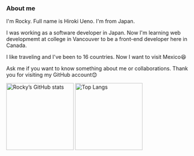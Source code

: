 ### About me

I'm Rocky. Full name is Hiroki Ueno.
I'm from Japan.

I was working as a software developer in Japan.
Now I'm learning web developmemt at college in Vancouver to be a front-end developer here in Canada.

I like traveling and I've been to 16 countries.
Now I want to visit Mexico😆

Ask me if you want to know something about me or collaborations.
Thank you for visiting my GitHub account😊

<div align="left">
  <img src="https://github-readme-stats.vercel.app/api?username=rockyueno0223&show_icons=true&hide=&count_private=true&hide_border=true&show_icons=true&theme=midnight-purple" alt="Rocky’s GitHub stats" height="180px"　/>
  <img alt="Top Langs" height="180px" src="https://github-readme-stats.vercel.app/api/top-langs/?username=rockyueno0223&layout=compact&count_private=true&show_icons=true&theme=dark" />
</div>

<!--
**rockyueno0223/rockyueno0223** is a ✨ _special_ ✨ repository because its `README.md` (this file) appears on your GitHub profile.

Here are some ideas to get you started:

- 🔭 I’m currently working on ..
- 🌱 I’m currently learning ...
- 👯 I’m looking to collaborate on ...
- 🤔 I’m looking for help with ...
- 💬 Ask me about ...
- 📫 How to reach me: ...
- 😄 Pronouns: ...
- ⚡ Fun fact: ...
-->
